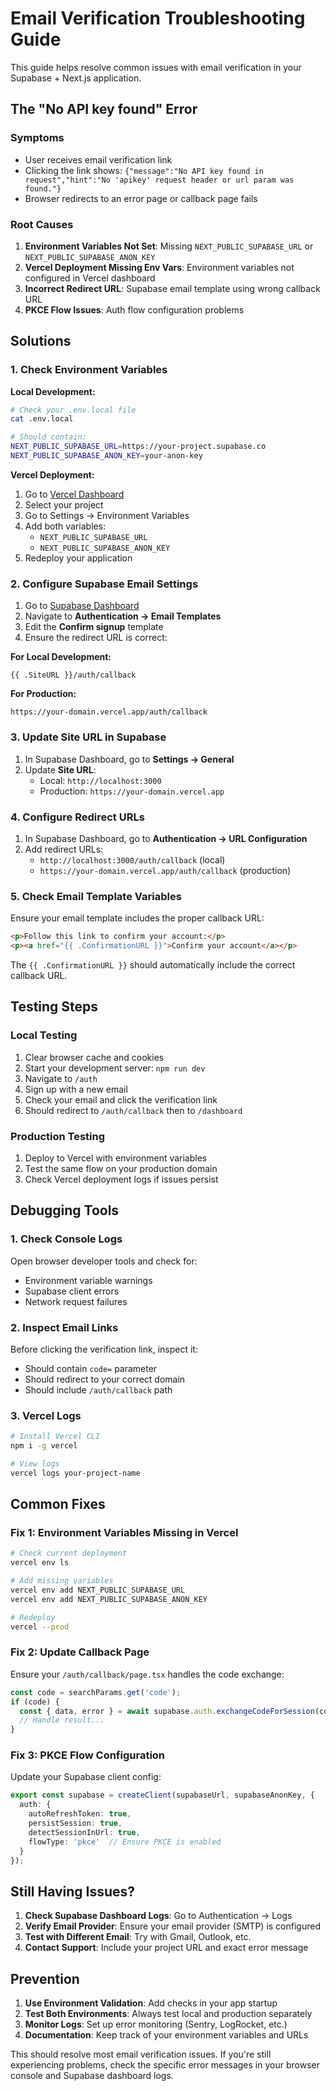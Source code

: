 # Email Verification Troubleshooting Guide

This guide helps resolve common issues with email verification in your Supabase + Next.js application.

## The "No API key found" Error

### Symptoms
- User receives email verification link
- Clicking the link shows: `{"message":"No API key found in request","hint":"No 'apikey' request header or url param was found."}`
- Browser redirects to an error page or callback page fails

### Root Causes
1. **Environment Variables Not Set**: Missing `NEXT_PUBLIC_SUPABASE_URL` or `NEXT_PUBLIC_SUPABASE_ANON_KEY`
2. **Vercel Deployment Missing Env Vars**: Environment variables not configured in Vercel dashboard
3. **Incorrect Redirect URL**: Supabase email template using wrong callback URL
4. **PKCE Flow Issues**: Auth flow configuration problems

## Solutions

### 1. Check Environment Variables

**Local Development:**
```bash
# Check your .env.local file
cat .env.local

# Should contain:
NEXT_PUBLIC_SUPABASE_URL=https://your-project.supabase.co
NEXT_PUBLIC_SUPABASE_ANON_KEY=your-anon-key
```

**Vercel Deployment:**
1. Go to [Vercel Dashboard](https://vercel.com/dashboard)
2. Select your project
3. Go to Settings → Environment Variables
4. Add both variables:
   - `NEXT_PUBLIC_SUPABASE_URL`
   - `NEXT_PUBLIC_SUPABASE_ANON_KEY`
5. Redeploy your application

### 2. Configure Supabase Email Settings

1. Go to [Supabase Dashboard](https://app.supabase.com)
2. Navigate to **Authentication → Email Templates**
3. Edit the **Confirm signup** template
4. Ensure the redirect URL is correct:

**For Local Development:**
```
{{ .SiteURL }}/auth/callback
```

**For Production:**
```
https://your-domain.vercel.app/auth/callback
```

### 3. Update Site URL in Supabase

1. In Supabase Dashboard, go to **Settings → General**
2. Update **Site URL**:
   - Local: `http://localhost:3000`
   - Production: `https://your-domain.vercel.app`

### 4. Configure Redirect URLs

1. In Supabase Dashboard, go to **Authentication → URL Configuration**
2. Add redirect URLs:
   - `http://localhost:3000/auth/callback` (local)
   - `https://your-domain.vercel.app/auth/callback` (production)

### 5. Check Email Template Variables

Ensure your email template includes the proper callback URL:

```html
<p>Follow this link to confirm your account:</p>
<p><a href="{{ .ConfirmationURL }}">Confirm your account</a></p>
```

The `{{ .ConfirmationURL }}` should automatically include the correct callback URL.

## Testing Steps

### Local Testing
1. Clear browser cache and cookies
2. Start your development server: `npm run dev`
3. Navigate to `/auth`
4. Sign up with a new email
5. Check your email and click the verification link
6. Should redirect to `/auth/callback` then to `/dashboard`

### Production Testing
1. Deploy to Vercel with environment variables
2. Test the same flow on your production domain
3. Check Vercel deployment logs if issues persist

## Debugging Tools

### 1. Check Console Logs
Open browser developer tools and check for:
- Environment variable warnings
- Supabase client errors
- Network request failures

### 2. Inspect Email Links
Before clicking the verification link, inspect it:
- Should contain `code=` parameter
- Should redirect to your correct domain
- Should include `/auth/callback` path

### 3. Vercel Logs
```bash
# Install Vercel CLI
npm i -g vercel

# View logs
vercel logs your-project-name
```

## Common Fixes

### Fix 1: Environment Variables Missing in Vercel
```bash
# Check current deployment
vercel env ls

# Add missing variables
vercel env add NEXT_PUBLIC_SUPABASE_URL
vercel env add NEXT_PUBLIC_SUPABASE_ANON_KEY

# Redeploy
vercel --prod
```

### Fix 2: Update Callback Page
Ensure your `/auth/callback/page.tsx` handles the code exchange:

```typescript
const code = searchParams.get('code');
if (code) {
  const { data, error } = await supabase.auth.exchangeCodeForSession(code);
  // Handle result...
}
```

### Fix 3: PKCE Flow Configuration
Update your Supabase client config:

```typescript
export const supabase = createClient(supabaseUrl, supabaseAnonKey, {
  auth: {
    autoRefreshToken: true,
    persistSession: true,
    detectSessionInUrl: true,
    flowType: 'pkce'  // Ensure PKCE is enabled
  }
});
```

## Still Having Issues?

1. **Check Supabase Dashboard Logs**: Go to Authentication → Logs
2. **Verify Email Provider**: Ensure your email provider (SMTP) is configured
3. **Test with Different Email**: Try with Gmail, Outlook, etc.
4. **Contact Support**: Include your project URL and exact error message

## Prevention

1. **Use Environment Validation**: Add checks in your app startup
2. **Test Both Environments**: Always test local and production separately  
3. **Monitor Logs**: Set up error monitoring (Sentry, LogRocket, etc.)
4. **Documentation**: Keep track of your environment variables and URLs

This should resolve most email verification issues. If you're still experiencing problems, check the specific error messages in your browser console and Supabase dashboard logs.

